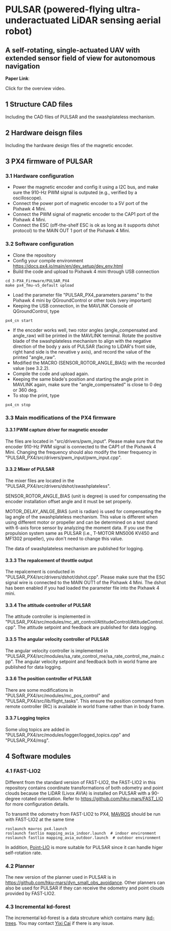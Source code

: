 # PULSAR (powered-flying ultra-underactuated LiDAR sensing aerial robot)

## A self-rotating, single-actuated UAV with extended sensor field of view for autonomous navigation

**Paper Link**:

Click for the overview video.

<!-- [![Video Demo](./img/out.png)](https://www.youtube.com/watch?v=eDkwGXCea7w) -->

## 1 Structure CAD files

Including the CAD files of PULSAR and the swashplateless mechanism.

## 2 Hardware deisgn files

Including the hardware design files of the magnetic encoder.

## 3 PX4 firmware of PULSAR

### 3.1 Hardware configuration
+ Power the magnetic encoder and config it using a I2C bus, and make sure the 910-Hz PWM signal is outputed (e.g., verified by a oscilloscope).
+ Connect the power port of magnetic encoder to a 5V port of the Pixhawk 4 Mini.
+ Connect the PWM signal of magnetic encoder to the CAP1 port of the Pixhawk 4 Mini.
+ Connect the ESC (off-the-shelf ESC is ok as long as it supports dshot protocol) to the MAIN OUT 1 port of the Pixhawk 4 Mini.

### 3.2 Software configuration
+ Clone the repository
+ Config your compile environment https://docs.px4.io/main/en/dev_setup/dev_env.html
+ Build the code and upload to Pixhawk 4 mini through USB connection
```
cd 3-PX4_Firmware/PULSAR_PX4
make px4_fmu-v5_default upload
```
+ Load the parameter file "PULSAR_PX4_parameters.params" to the Pixhawk 4 mini by QGroundControl or other tools (very important)
+ Keeping the USB connection, in the MAVLINK Console of QGroundControl, type
```
px4_cn start
```
+ If the encoder works well, two rotor angles (angle_compensated and angle_raw) will be printed in the MAVLINK terminal. Rotate the positive blade of the swashplateless mechanism to align with the negative direction of the body y axis of PULSAR (facing to LiDAR's front side, right hand side is the nevative y axis), and record the value of the printed "angle_raw". 
+ Modified the MACRO (SENSOR_ROTOR_ANGLE_BIAS) with the recorded value (see 3.2.2).
+ Compile the code and upload again.
+ Keeping the same blade's position and starting the angle print in MAVLINK again, make sure the "angle_compensated" is close to 0 deg or 360 deg.
+ To stop the print, type
```
px4_cn stop
```


### 3.3 Main modifications of the PX4 firmware

#### 3.3.1 PWM capture driver for magnetic encoder 
The files are located in "src/drivers/pwm_input". Please make sure that the encoder 910-Hz PWM signal is connected to the CAP1 of the Pixhawk 4 Mini. Changing the frequency should also modify the timer frequency in "PULSAR_PX4/src/drivers/pwm_input/pwm_input.cpp".

#### 3.3.2 Mixer of PULSAR
The mixer files are located in the "PULSAR_PX4/src/drivers/dshot/swashplateless".

SENSOR_ROTOR_ANGLE_BIAS (unit is degree) is used for compensating the encoder installation offset angle and it must be set properly.

MOTOR_DELAY_ANLGE_BIAS (unit is radian) is used for compensating the lag angle of the swashplateless mechanism. This value is different when using different motor or propeller and can be determined on a test stand with 6-axis force sensor by analyzing the moment data. If you use the propulsion system same as PULSAR (i.e., T-MOTOR MN5006 KV450 and MF1302 propeller), you don't need to change this value.

The data of swashplateless mechanism are published for logging.


#### 3.3.3 The repalcement of throttle output
The repalcement is conducted in "PULSAR_PX4/src/drivers/dshot/dshot.cpp".
Please make sure that the ESC signal wire is connected to the MAIN OUT1 of the Pixhawk 4 Mini. The dshot has been enabled if you had loaded the parameter file into the Pixhawk 4 mini.


#### 3.3.4 The attitude controller of PULSAR
The attitude controller is implemented in "PULSAR_PX4/src/modules/mc_att_control/AttitudeControl/AttitudeControl.cpp".
The attitude setpoint and feedback are published for data logging.


#### 3.3.5 The angular velocity controller of PULSAR
The angular velocity controller is implemented in "PULSAR_PX4/src/modules/sa_rate_control_me/sa_rate_control_me_main.cpp".
The angular velocity setpoint and feedback both in world frame are published for data logging.


#### 3.3.6 The position controller of PULSAR
There are some modifications in "PULSAR_PX4/src/modules/mc_pos_control" and "PULSAR_PX4/src/lib/flight_tasks".
This ensure the position command from remote controller (RC) is available in world frame rather than in body frame.

#### 3.3.7 Logging topics
Some ulog topics are added in "PULSAR_PX4/src/modules/logger/logged_topics.cpp" and "PULSAR_PX4/msg".

## 4 Software modules

### 4.1 FAST-LIO2 
Different from the standard version of FAST-LIO2, the FAST-LIO2 in this repository contains coordinate transformations of both odometry and point clouds because the LiDAR (Livox AVIA) is installed on PULSAR with a 90-degree rotated orientation. Refer to https://github.com/hku-mars/FAST_LIO for more configuration details.

To transmit the odometry from FAST-LIO2 to PX4, [MAVROS](https://github.com/mavlink/mavros) should be run with FAST-LIO2 at the same time
```
roslaunch mavros px4.launch
roslaunch fastlio mapping_avia_indoor.launch  # indoor environment
roslaunch fastlio mapping_avia_outdoor.launch  # outdoor environment
```

In addition, [Point-LIO](https://github.com/hku-mars/Point-LIO) is more suitable for PULSAR since it can handle higer self-rotation rate.


### 4.2 Planner
The new version of the planner used in PULSAR is in https://github.com/hku-mars/dyn_small_obs_avoidance.
Other planners can also be used for PULSAR if they can receive the odometry and point clouds provided by FAST-LIO2.


### 4.3 Incremental kd-forest
The incremental kd-forest is a data strcuture which contains many [ikd-trees](https://github.com/hku-mars/ikd-Tree).
You may contact [Yixi Cai](https://github.com/Ecstasy-EC) if there is any issue.


